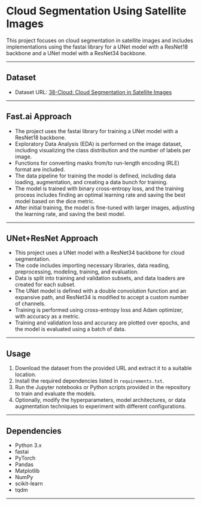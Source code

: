 # Cloud Segmentation Using Satellite Images

This project focuses on cloud segmentation in satellite images and includes implementations using the fastai library for a UNet model with a ResNet18 backbone and a UNet model with a ResNet34 backbone.

---

## Dataset
- Dataset URL: [38-Cloud: Cloud Segmentation in Satellite Images](https://www.kaggle.com/datasets/sorour/38cloud-cloud-segmentation-in-satellite-images)

---

## Fast.ai Approach
- The project uses the fastai library for training a UNet model with a ResNet18 backbone.
- Exploratory Data Analysis (EDA) is performed on the image dataset, including visualizing the class distribution and the number of labels per image.
- Functions for converting masks from/to run-length encoding (RLE) format are included.
- The data pipeline for training the model is defined, including data loading, augmentation, and creating a data bunch for training.
- The model is trained with binary cross-entropy loss, and the training process includes finding an optimal learning rate and saving the best model based on the dice metric.
- After initial training, the model is fine-tuned with larger images, adjusting the learning rate, and saving the best model.

---

## UNet+ResNet Approach
- This project uses a UNet model with a ResNet34 backbone for cloud segmentation.
- The code includes importing necessary libraries, data reading, preprocessing, modeling, training, and evaluation.
- Data is split into training and validation subsets, and data loaders are created for each subset.
- The UNet model is defined with a double convolution function and an expansive path, and ResNet34 is modified to accept a custom number of channels.
- Training is performed using cross-entropy loss and Adam optimizer, with accuracy as a metric.
- Training and validation loss and accuracy are plotted over epochs, and the model is evaluated using a batch of data.

---

## Usage
1. Download the dataset from the provided URL and extract it to a suitable location.
2. Install the required dependencies listed in `requirements.txt`.
3. Run the Jupyter notebooks or Python scripts provided in the repository to train and evaluate the models.
4. Optionally, modify the hyperparameters, model architectures, or data augmentation techniques to experiment with different configurations.

---

## Dependencies
- Python 3.x
- fastai
- PyTorch
- Pandas
- Matplotlib
- NumPy
- scikit-learn
- tqdm

---

